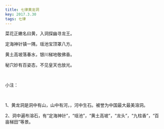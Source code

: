 ```yaml
---
title: 七律黄龙洞
key: 2017.3.30
tags: 七律
---
```


菜花正嫩名曰黄，入洞探幽寻龙王。

定海神针镇一隅，瑶池宝顶罩八方。

黄土高坡落春水，银川梯地敬佛香。

秘穴妙有百姿态，不见皇天也放光。

</br>

小注：

</br>

1、黄龙洞是洞中有山，山中有河，，河中生石。被誉为中国最大最美溶洞。

2、洞中遍布溶石，有“定海神针”，“瑶池”，“黄土高坡”，“龙头”，“九柱香”，“百亩梯田”等景。

</br>

